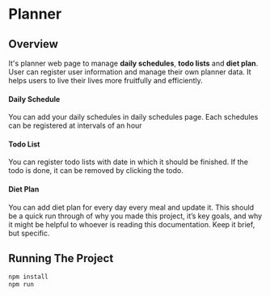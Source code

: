 ﻿# Planner
## Overview
It's planner web page to manage __daily schedules__, __todo lists__ and __diet plan__. User can register user information and manage their own planner data. It helps users to live their lives more fruitfully and efficiently.

#### Daily Schedule
You can add your daily schedules in daily schedules page. Each schedules can be registered at intervals of an hour

#### Todo List
You can register todo lists with date in which it should be finished. If the todo is done, it can be removed by clicking the todo.

#### Diet Plan
You can add diet plan for every day every meal and update it.
This should be a quick run through of why you made this project, it’s key goals, and why it might be helpful to whoever is reading this documentation. Keep it brief, but specific.

## Running The Project
```node.js
npm install
npm run
```
